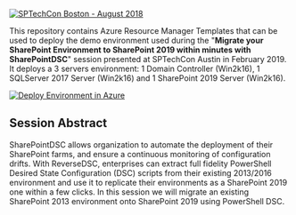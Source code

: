 <a href="http://sptechcon.com"><img src="https://github.com/NikCharlebois/Conferences/raw/master/2018%20-%20SPTechCon%20-%20Boston/Resources/Images/SPTechConBoston.png" alt="SPTechCon Boston - August 2018"></a>
<p>This repository contains Azure Resource Manager Templates that can be used to deploy the demo environment used during the "<strong>Migrate your SharePoint Environment to SharePoint 2019 within minutes with SharePointDSC</strong>" session presented at SPTechCon Austin in February 2019. It deploys a 3 servers environment: 1 Domain Controller (Win2k16), 1 SQLServer 2017 Server (Win2k16) and 1 SharePoint 2019 Server (Win2k16).</p>

<p><a href="https://portal.azure.com/#create/Microsoft.Template/uri/https%3A%2F%2Fgithub.com%2Fykuijs%2FAzureTemplates%2Fraw%2Fmaster%2F2019%20-%204%20Tier%2FSharePoint2019%2Fazuredeploy.json"><img src="http://azuredeploy.net/deploybutton.png" alt="Deploy Environment in Azure" /></a>
  
  <h2>Session Abstract</h2>
<p>SharePointDSC allows organization to automate the deployment of their SharePoint farms, and ensure a continuous monitoring of configuration drifts. With ReverseDSC, enterprises can extract full fidelity PowerShell Desired State Configuration (DSC) scripts from their existing 2013/2016 environment and use it to replicate their environments as a SharePoint 2019 one within a few clicks. In this session we will migrate an existing SharePoint 2013 environment onto SharePoint 2019 using PowerShell DSC.</p>
